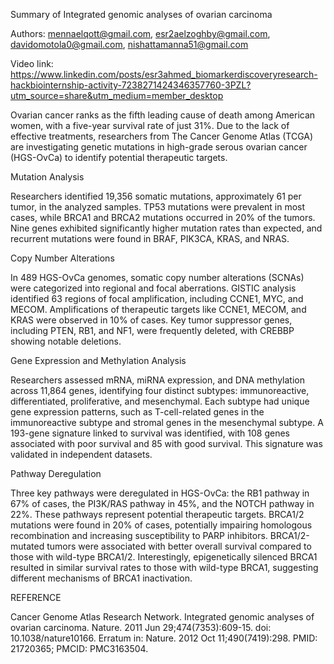 Summary of Integrated genomic analyses of ovarian carcinoma

Authors: mennaelqott@gmail.com, esr2aelzoghby@gmail.com, davidomotola0@gmail.com, nishattamanna51@gmail.com

Video link: https://www.linkedin.com/posts/esr3ahmed_biomarkerdiscoveryresearch-hackbiointernship-activity-7238271424346357760-3PZL?utm_source=share&utm_medium=member_desktop

Ovarian cancer ranks as the fifth leading cause of death among American women, with a five-year survival rate of just 31%. Due to the lack of effective treatments, researchers from The Cancer Genome Atlas (TCGA) are investigating genetic mutations in high-grade serous ovarian cancer (HGS-OvCa) to identify potential therapeutic targets.



Mutation Analysis

Researchers identified 19,356 somatic mutations, approximately 61 per tumor, in the analyzed samples. TP53 mutations were prevalent in most cases, while BRCA1 and BRCA2 mutations occurred in 20% of the tumors. Nine genes exhibited significantly higher mutation rates than expected, and recurrent mutations were found in BRAF, PIK3CA, KRAS, and NRAS.



Copy Number Alterations

In 489 HGS-OvCa genomes, somatic copy number alterations (SCNAs) were categorized into regional and focal aberrations. GISTIC analysis identified 63 regions of focal amplification, including CCNE1, MYC, and MECOM. Amplifications of therapeutic targets like CCNE1, MECOM, and KRAS were observed in 10% of cases. Key tumor suppressor genes, including PTEN, RB1, and NF1, were frequently deleted, with CREBBP showing notable deletions.


Gene Expression and Methylation Analysis

Researchers assessed mRNA, miRNA expression, and DNA methylation across 11,864 genes, identifying four distinct subtypes: immunoreactive, differentiated, proliferative, and mesenchymal. Each subtype had unique gene expression patterns, such as T-cell-related genes in the immunoreactive subtype and stromal genes in the mesenchymal subtype. A 193-gene signature linked to survival was identified, with 108 genes associated with poor survival and 85 with good survival. This signature was validated in independent datasets.


Pathway Deregulation

Three key pathways were deregulated in HGS-OvCa: the RB1 pathway in 67% of cases, the PI3K/RAS pathway in 45%, and the NOTCH pathway in 22%. These pathways represent potential therapeutic targets. BRCA1/2 mutations were found in 20% of cases, potentially impairing homologous recombination and increasing susceptibility to PARP inhibitors. BRCA1/2-mutated tumors were associated with better overall survival compared to those with wild-type BRCA1/2. Interestingly, epigenetically silenced BRCA1 resulted in similar survival rates to those with wild-type BRCA1, suggesting different mechanisms of BRCA1 inactivation.


REFERENCE

Cancer Genome Atlas Research Network. Integrated genomic analyses of ovarian carcinoma. Nature. 2011 Jun 29;474(7353):609-15. doi: 10.1038/nature10166. Erratum in: Nature. 2012 Oct 11;490(7419):298. PMID: 21720365; PMCID: PMC3163504.
